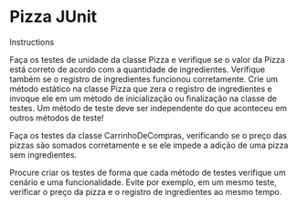 # Pizza JUnit
Instructions

Faça os testes de unidade da classe Pizza e verifique se o valor da Pizza está correto de acordo com a quantidade de ingredientes. Verifique também se o registro de ingredientes funcionou corretamente. Crie um método estático na classe Pizza que zera o registro de ingredientes e invoque ele em um método de inicialização ou finalização na classe de testes. Um método de teste deve ser independente do que aconteceu em outros métodos de teste!

Faça os testes da classe CarrinhoDeCompras, verificando se o preço das pizzas são somados corretamente e se ele impede a adição de uma pizza sem ingredientes.

Procure criar os testes de forma que cada método de testes verifique um cenário e uma funcionalidade. Evite por exemplo, em um mesmo teste, verificar o preço da pizza e o registro de ingredientes ao mesmo tempo.
